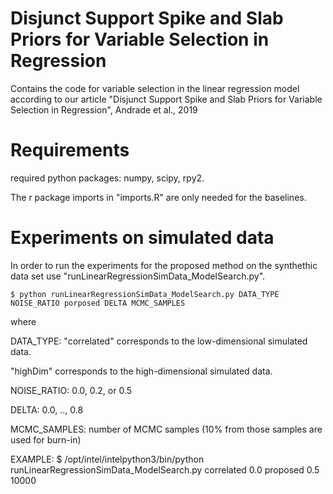Disjunct Support Spike and Slab Priors for Variable Selection in Regression
==

Contains the code for variable selection in the linear regression model according to our article
"Disjunct Support Spike and Slab Priors for Variable Selection in Regression", Andrade et al., 2019

Requirements
==
required python packages: numpy, scipy, rpy2.

The r package imports in "imports.R" are only needed for the baselines.


Experiments on simulated data
==
In order to run the experiments for the proposed method on the synthethic data set use "runLinearRegressionSimData_ModelSearch.py".

	$ python runLinearRegressionSimData_ModelSearch.py DATA_TYPE NOISE_RATIO porposed DELTA MCMC_SAMPLES

where 

DATA_TYPE:
"correlated" corresponds to the low-dimensional simulated data.

"highDim" corresponds to the high-dimensional simulated data. 

NOISE_RATIO:
 0.0, 0.2, or 0.5
 
DELTA:
0.0, .., 0.8

MCMC_SAMPLES:
number of MCMC samples (10% from those samples are used for burn-in)

EXAMPLE:
	$ /opt/intel/intelpython3/bin/python runLinearRegressionSimData_ModelSearch.py correlated 0.0 proposed 0.5 10000



